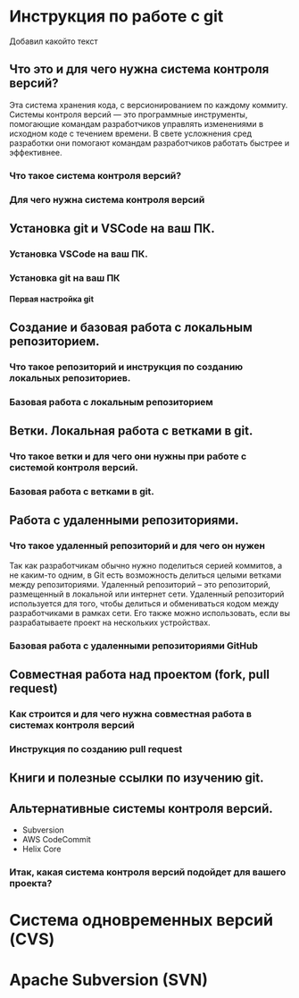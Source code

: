 # Инструкция по работе с git
Добавил какойто текст
## Что это и для чего нужна система контроля версий?
Эта система хранения кода, с версионированием по каждому коммиту.
Системы контроля версий — это программные инструменты, помогающие командам разработчиков управлять изменениями в исходном коде с течением времени. В свете усложнения сред разработки они помогают командам разработчиков работать быстрее и эффективнее. 

### Что такое система контроля версий?

### Для чего нужна система контроля версий

## Установка git и VSCode на ваш ПК.

### Установка VSCode на ваш ПК.

### Установка git на ваш ПК

#### Первая настройка git

## Создание и базовая работа с локальным репозиторием.

### Что такое репозиторий и инструкция по созданию локальных репозиториев.

### Базовая работа с локальным репозиторием

## Ветки. Локальная работа с ветками в git.

### Что такое ветки и для чего они нужны при работе с системой контроля версий.

### Базовая работа с ветками в git.

## Работа с удаленными репозиториями.

### Что такое удаленный репозиторий и для чего он нужен

Так как разработчикам обычно нужно поделиться серией коммитов, а не каким-то одним, в Git есть возможность делиться целыми ветками между репозиториями.
Удаленный репозиторий – это репозиторий, размещенный в локальной или интернет сети. Удаленный репозиторий используется для того, чтобы делиться и обмениваться кодом между разработчиками в рамках сети. Его также можно использовать, если вы разрабатываете проект на нескольких устройствах.

### Базовая работа с удаленными репозиториями GitHub

## Совместная работа над проектом (fork, pull request)

### Как строится и для чего нужна совместная работа в системах контроля версий

### Инструкция по созданию pull request

## Книги и полезные ссылки по изучению git.

## Альтернативные системы контроля версий.
* Subversion
* AWS CodeCommit
* Helix Core

### Итак, какая система контроля версий подойдет для вашего проекта?

# Система одновременных версий (CVS)

# Apache Subversion (SVN)

